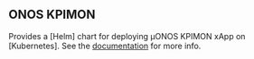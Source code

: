 ## ONOS KPIMON

Provides a [Helm] chart for deploying µONOS KPIMON xApp on [Kubernetes].
See the [documentation](https://docs.onosproject.org/onos-ran/docs/deployment/) for more info.
